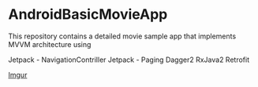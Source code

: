 # AndroidBasicMovieApp

This repository contains a detailed movie sample app that implements MVVM architecture using

Jetpack - NavigationContriller 
Jetpack - Paging
Dagger2
RxJava2
Retrofit

[Imgur](https://i.imgur.com/lvjNHWz.png)


